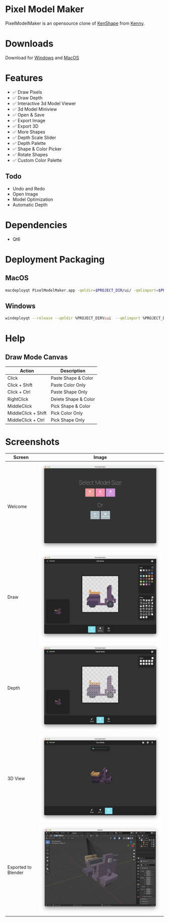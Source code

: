 # Pixel Model Maker
PixelModelMaker is an opensource clone of [KenShape](https://tools.kenney.nl/kenshape/) from [Kenny](https://kenney.nl/).

# Downloads
Download for [Windows](https://github.com/zaghaghi/pixel-model-maker/releases) and [MacOS](https://github.com/zaghaghi/pixel-model-maker/releases)

# Features

* ✅ Draw Pixels
* ✅ Draw Depth
* ✅ Interactive 3d Model Viewer
* ✅ 3d Model Miniview
* ✅ Open & Save
* ✅ Export Image
* ✅ Export 3D
* ✅ More Shapes
* ✅ Depth Scale Slider
* ✅ Depth Palette
* ✅ Shape & Color Picker
* ✅ Rotate Shapes
* ✅ Custom Color Palette

## Todo
* Undo and Redo
* Open Image
* Model Optimization
* Automatic Depth

# Dependencies
* Qt6

# Deployment Packaging
## MacOS
```bash
macdeployqt PixelModelMaker.app -qmldir=$PROJECT_DIR/ui/ -qmlimport=$PROJECT_DIR/ui/imports/ -dmg
```

## Windows
```bash
windeployqt --release --qmldir %PROJECT_DIR%\ui  --qmlimport %PROJECT_DIR%\ui\imports PixelModelMaker.exe
```

# Help
## Draw Mode Canvas
Action      | Description
------------|------------
Click       | Paste Shape & Color
Click + Shift | Paste Color Only
Click + Ctrl  | Paste Shape Only
RightClick  | Delete Shape & Color
MiddleClick | Pick Shape & Color
MiddleClick + Shift | Pick Color Only
MiddleClick + Ctrl | Pick Shape Only

# Screenshots

Screen | Image
-------|:----:
Welcome| ![welcom-screen](screenshots/welcome.png)
Draw   | ![draw-mode](screenshots/draw-mode.png)
Depth  | ![depth-mode](screenshots/depth-mode.png)
3D View| ![view-mode](screenshots/3d-view-mode.png)
Exported to Blender| ![view-mode](screenshots/export-blender.png)